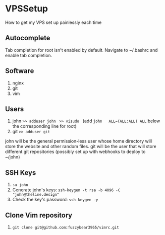 # VPSSetup
How to get my VPS set up painlessly each time

## Autocomplete
Tab completion for root isn't enabled by default. Navigate to ~/.bashrc and enable tab completion.

## Software
1. nginx
1. git
1. vim

## Users
1. john
  `>> adduser john `
  `>> visudo ` (add `john	ALL=(ALL:ALL) ALL` below the corresponding line for root)
1. git
  `>> adduser git `

john will be the general permission-less user whose home directory will store the website and other random files.
git will be the user that will store different git repositories (possibly set up with webhooks to deploy to ~/john)

## SSH Keys
1.  `su john`
1.  Generate john's keys: `ssh-keygen -t rsa -b 4096 -C "john@theline.design"`
1.  Check the key's password: `ssh-keygen -y`

## Clone Vim repository
1. `git clone git@github.com:fuzzybear3965/vimrc.git`
